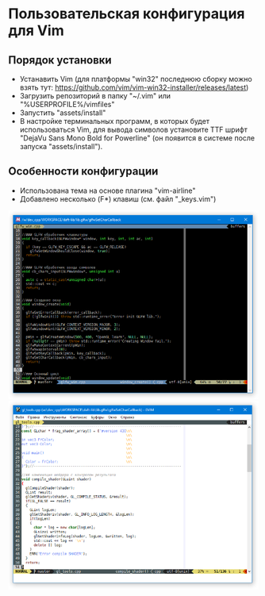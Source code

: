 
# Пользовательская конфигурация для Vim

## Порядок установки

 - Устанавить Vim (для платформы "win32" последнюю сборку можно взять тут: https://github.com/vim/vim-win32-installer/releases/latest)
 - Загрузить репозиторий в папку "~/.vim" или "%USERPROFILE%/vimfiles"
 - Запустить "assets/install"
 - В настройке терминальных программ, в которых будет использоваться Vim, для вывода символов установите TTF шрифт "DejaVu Sans Mono Bold for Powerline" (он появится в системе после запуска "assets/install").

## Особенности конфигурации

 - Использована тема на основе плагина "vim-airline"
 - Добавлено несколько (F*) клавиш (см. файл "_keys.vim")

![Screenshot](assets/vim.png)
![Screenshot](assets/gvim.png)

